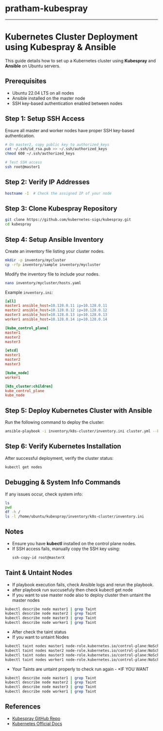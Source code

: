 # pratham-kubespray

----------------------------------------------------

# Kubernetes Cluster Deployment using Kubespray & Ansible

This guide details how to set up a Kubernetes cluster using **Kubespray** and **Ansible** on Ubuntu servers.

## Prerequisites
- Ubuntu 22.04 LTS on all nodes
- Ansible installed on the master node
- SSH key-based authentication enabled between nodes

## Step 1: Setup SSH Access
Ensure all master and worker nodes have proper SSH key-based authentication.
```bash
# On master2, copy public key to authorized_keys
cat ~/.ssh/id_rsa.pub >> ~/.ssh/authorized_keys
chmod 600 ~/.ssh/authorized_keys

# Test SSH access
ssh root@master1
```

## Step 2: Verify IP Addresses
```bash
hostname -I  # Check the assigned IP of your node
```

## Step 3: Clone Kubespray Repository
```bash
git clone https://github.com/kubernetes-sigs/kubespray.git
cd kubespray
```

## Step 4: Setup Ansible Inventory
Create an inventory file listing your cluster nodes.
```bash
mkdir -p inventory/mycluster
cp -rfp inventory/sample inventory/mycluster
```
Modify the inventory file to include your nodes.
```bash
nano inventory/mycluster/hosts.yaml
```
Example `inventory.ini`:
```ini
[all]
master1 ansible_host=10.128.0.11 ip=10.128.0.11
master2 ansible_host=10.128.0.12 ip=10.128.0.12
master3 ansible_host=10.128.0.13 ip=10.128.0.13
worker1 ansible_host=10.128.0.14 ip=10.128.0.14

[kube_control_plane]
master1
master2
master3

[etcd]
master1
master2
master3

[kube_node]
worker1

[k8s_cluster:children]
kube_control_plane
kube_node
```

## Step 5: Deploy Kubernetes Cluster with Ansible
Run the following command to deploy the cluster:
```bash
ansible-playbook -i inventory/k8s-cluster/inventory.ini cluster.yml --become --become-user=root
```

## Step 6: Verify Kubernetes Installation
After successful deployment, verify the cluster status:
```bash
kubectl get nodes
```

## Debugging & System Info Commands
If any issues occur, check system info:
```bash
ls
pwd
df -h /
ls -l /home/ubuntu/kubespray/inventory/k8s-cluster/inventory.ini
```

## Notes
- Ensure you have **kubectl** installed on the control plane nodes.
- If SSH access fails, manually copy the SSH key using:
  ```bash
  ssh-copy-id root@masterX
  ```
## Taint & Untaint Nodes

- If playbook execution fails, check Ansible logs and rerun the playbook.
- after playbook run succusefuly then check kubectl get node
- If you want to use master node also to deploy cluster then untaint the master nodes
```bash
kubectl describe node master1 | grep Taint
kubectl describe node master2 | grep Taint
kubectl describe node master3 | grep Taint
kubectl describe node worker1 | grep Taint
```
- After check the taint status
- If you want to untaint Nodes
```bash
kubectl taint nodes master1 node-role.kubernetes.io/control-plane:NoSchedule-
kubectl taint nodes master2 node-role.kubernetes.io/control-plane:NoSchedule-
kubectl taint nodes master3 node-role.kubernetes.io/control-plane:NoSchedule-
kubectl taint nodes worker1 node-role.kubernetes.io/control-plane:NoSchedule-
```
- Your Taints are untaint properly to check run again - *IF YOU WANT
```bash
kubectl describe node master1 | grep Taint
kubectl describe node master2 | grep Taint
kubectl describe node master3 | grep Taint
kubectl describe node worker1 | grep Taint
````

## References
- [Kubespray GitHub Repo](https://github.com/kubernetes-sigs/kubespray)
- [Kubernetes Official Docs](https://kubernetes.io/docs/)
